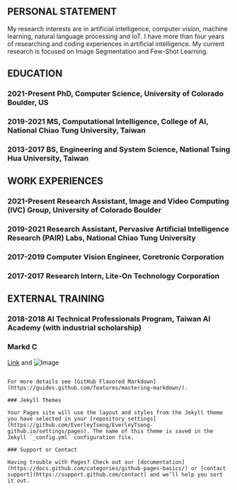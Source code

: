 ## PERSONAL STATEMENT

My research interests are in artificial intelligence, computer vision, machine learning, natural language processing and IoT. I have more than four years of researching and coding experiences in artificial intelligence. My current research is focused on Image Segmentation and Few-Shot Learning.

## EDUCATION

### 2021-Present    PhD, Computer Science, University of Colorado Boulder, US
### 2019-2021       MS, Computational Intelligence, College of AI, National Chiao Tung University, Taiwan
### 2013-2017       BS, Engineering and System Science, National Tsing Hua University, Taiwan

## WORK EXPERIENCES

### 2021-Present    Research Assistant, Image and Video Computing (IVC) Group, University of Colorado Boulder
### 2019-2021       Research Assistant, Pervasive Artificial Intelligence Research (PAIR) Labs, National Chiao Tung University
### 2017-2019       Computer Vision Engineer, Coretronic Corporation
### 2017-2017       Research Intern, Lite-On Technology Corporation

## EXTERNAL TRAINING

### 2018-2018       AI Technical Professionals Program, Taiwan AI Academy (with industrial scholarship)

### Markd C

[Link](url) and ![Image](src)
```

For more details see [GitHub Flavored Markdown](https://guides.github.com/features/mastering-markdown/).

### Jekyll Themes

Your Pages site will use the layout and styles from the Jekyll theme you have selected in your [repository settings](https://github.com/EverleyTseng/EverleyTseng-github.io/settings/pages). The name of this theme is saved in the Jekyll `_config.yml` configuration file.

### Support or Contact

Having trouble with Pages? Check out our [documentation](https://docs.github.com/categories/github-pages-basics/) or [contact support](https://support.github.com/contact) and we’ll help you sort it out.

